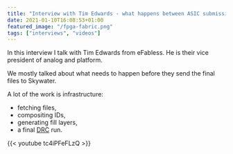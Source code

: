 ```yaml
---
title: "Interview with Tim Edwards - what happens between ASIC submission and sending to Skywater?"
date: 2021-01-10T16:08:53+01:00
featured_image: "/fpga-fabric.png"
tags: ["interviews", "videos"]
---
```


In this interview I talk with Tim Edwards from eFabless. He is their vice president of analog and platform.

We mostly talked about what needs to happen before they send the final files to Skywater. 

A lot of the work is infrastructure:

* fetching files, 
* compositing IDs,
* generating fill layers,
* a final [DRC](/terminology/DRC) run.

{{< youtube tc4iPFeFLzQ >}}
